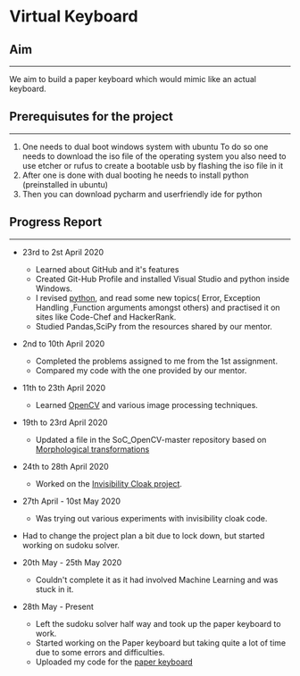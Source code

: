 # Virtual Keyboard


## Aim
---
We aim to build a paper keyboard which would mimic like an actual keyboard.

## Prerequisutes for the project
---
1. One needs to dual boot windows system with ubuntu
   To do so one needs to download the iso file of the operating system
   you also need to use etcher or rufus to create a bootable usb by flashing the iso file in it
2. After one is done with dual booting he needs to install python (preinstalled in ubuntu)
3. Then you can download pycharm and userfriendly ide for python


## Progress Report
---

* 23rd to 2st April 2020
  - Learned about GitHub and it's features
  - Created Git-Hub Profile and installed Visual Studio and python inside Windows.
  - I revised [python](https://www.learnpython.org/), and read some new topics( Error, Exception Handling ,Function arguments amongst others) and practised it on sites like Code-Chef and HackerRank.
  - Studied Pandas,SciPy from the resources shared by our mentor.

* 2nd to 10th April 2020
  - Completed the problems assigned to me from the 1st assignment.
  - Compared my code with the one provided by our mentor.
  
* 11th to 23th April 2020
  - Learned [OpenCV](https://www.youtube.com/watch?v=kdLM6AOd2vc&list=PLS1QulWo1RIa7D1O6skqDQ-JZ1GGHKK-K) and various image processing techniques.
  
* 19th to 23rd April 2020 
  - Updated a file in the SoC_OpenCV-master repository based on [Morphological transformations](https://github.com/MananKGarg/SOC_20_Virtual_Keyboard/blob/master/SoC_OpenCV-master/17.%20(Bitthal)Morphological%20Transformations.md)
 
* 24th to 28th April 2020
  - Worked on the [Invisibility Cloak project](https://github.com/MananKGarg/SOC_20_Virtual_Keyboard/blob/master/Invisibility%20Cloak/Bitthal.md).
    
* 27th April - 10st May 2020
  - Was trying out various experiments with invisibility cloak code.
  
* Had to change the project plan a bit due to lock down, but started working on sudoku solver.

* 20th May - 25th May 2020
  - Couldn't complete it as it had involved Machine Learning and was stuck in it.
  
  
* 28th May - Present
  - Left the sudoku solver half way and took up the paper keyboard to work.
  - Started working on the Paper keyboard but taking quite a lot of time due to some errors and difficulties.
  - Uploaded my code for the [paper keyboard](https://github.com/MananKGarg/SOC_20_Virtual_Keyboard/blob/master/Paper%20Keyboard/Bitthal.md)
